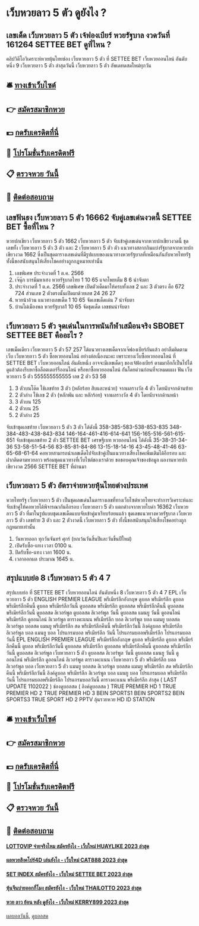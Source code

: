 # เว็บหวยลาว 5 ตัว ดูยังไง ?
## เลขเด็ด เว็บหวยลาว 5 ตัว เจ้ฟองเบียร์ หวยรัฐบาล งวดวันที่ 161264 SETTEE BET ดูที่ไหน ?
คลิปวิดีโอวิเคราะห์หวยหุ้นไทยช่อง เว็บหวยลาว 5 ตัว ที่ SETTEE BET เว็บหวยออนไลน์ อันดับหนึ่ง 9 เว็บหวยลาว 5 ตัว ล่าสุดวันนี้ เว็บหวยลาว 5 ตัว อัพเดทดสดใหม่ทุกวัน

## 🛎 [ทางเข้าเว็บไซต์](https://bit.ly/3BG5bNw)
## 👉 [สมัครสมาชิกหวย](https://bit.ly/3BG5bNw)
## 💵 [กดรับเครดิตที่นี่](https://bit.ly/3C3mvgS)
## 👑 [โปรโมชั่นรับเครดิตฟรี](https://bit.ly/3C3mvgS)
## 📋 [ตรวจหวย วันนี้](https://bit.ly/3C3mvgS)
## 📱 [ติดต่อสอบถาม](https://bit.ly/3C3mvgS)

## เลขฟันธง เว็บหวยลาว 5 ตัว 16662 จับคู่เลขเด่นงวดนี้ SETTEE BET ซื้อที่ไหน ?
หวยปกเขียว เว็บหวยลาว 5 ตัว 1662 เว็บหวยลาว 5 ตัว จับเข้าคู่เลขเด่นจากหวยปกเขียวงวดนี้ ชุดเลขทั้ง เว็บหวยลาว 5 ตัว 3 ตัว และ 2 เว็บหวยลาว 5 ตัว ตัว แนวทางสลากกินแบ่งรัฐบาลจากหวยปกเขียวงวด 1662 ซึ่งเป็นชุดตารางเลขเด่นที่มีรูปแบบของแนวทางหวยรัฐบาลที่เหมือนกันกับหวยไทยรัฐ ทั้งนี้ขอสนับสนุนให้เสี่ยงโชคอย่างถูกกฎหมายเท่านั้น
1. เลขพิเศษ ประจำงวดที่ 1 ต.ค. 2566
2. เจ๊นุ๊ก บารมีมหาเฮง หวยรัฐบาลไทย 1 10 65 แจกโพยเต็ม 8 6 น่าจับตา
3. ประจำงวดที่ 1 ต.ค. 2566 เลขพิเศษ เปิดตัวเด็ดมาให้ครบทั้งเลข 2 และ 3 ตัวตรง คือ 672 724 ส่วนเลข 2 ตัวตรงนั้นเปิดมาด้วยเลข 24 26 27
4. หวยน้าอ้วน แนวทางเลขเด็ด 1 10 65 จัดเลขเด็ดเด่น 7 น่าจับตา
5. บ้านไผ่เมืองพล หวยรัฐบาล1 10 65 จัดชุดเด็ด เลขชนน่าจับตา

## เว็บหวยลาว 5 ตัว จุดเด่นในการพนันกีฬาเสมือนจริง SBOBET SETTEE BET คืออะไร ?
เลขเม็ดเดียว เว็บหวยลาว 5 ตัว 57 257
ได้แนวทางเลขเด็ดจากเจ๊ฟองเบียร์กันแล้ว อย่าลืมติดตามเว็บ เว็บหวยลาว 5 ตัว ซื้อหวยออนไลน์ อย่างต่อเนื่องนะคะ เพราะทางเว็บซื้อหวยออนไลน์ ที่ SETTEE BET เว็บหวยออนไลน์ อันดับหนึ่ง อาจจะมีเลขเด็ดๆ ของเจ้ฟ้องเบียร์ ตามมาอีกก็เป็นไปได้ ดูแล้วต้องรีบหาซื้อล็อตเตอร์รี่ออนไลน์ หรือหาซื้อหวยออนไลน์ กันโดยด่วนก่อนที่จะหมดแผง
ฟัน เว็บหวยลาว 5 ตัว 555555555555
เลข 2 ตัว 53 58
1. 3 ตัวบนโต๊ด ใช้เลขท้าย 3 ตัว (หลักร้อย สิบและหน่วย) จากผลรางวัล 4 ตัว โดยนับจากด้านท้าย
2. 2 ตัวล่าง ใช้เลข 2 ตัว (หลักพัน และ หลักร้อย) จากผลรางวัล 4 ตัว โดยนับจากด้านหน้า
3. 3 ตัวบน 125
4. 2 ตัวบน 25
5. 2 ตัวล่าง 25

จับเข้าชุดเลขท้าย เว็บหวยลาว 5 ตัว 3 ตัว ได้ดังนี้
358-385-583-538-853-835
348-384-483-438-843-834
146-164-461-416-614-641
156-165-516-561-615-651
จับเข้าชุดเลขท้าย 2 ตัว SETTEE BET เศรษฐีเบท หวยออนไลน์ ได้ดังนี้
35-38-31-34-36
53-58-51-54-56
83-85-81-84-86
13-15-18-14-16
43-45-48-41-46
63-65-68-61-64
คอหวยสามารถนำเลขเด็ดไปจับเข้าคู่เป็นแนวทางเสี่ยงโชคเพิ่มเติมได้อีกรอบ และฝากติดตามหวยลาว พร้อมชุดแนวทางที่เว็บไซต์ของเราด้วย
ขอขอบคุณเจ้าของข้อมูล
ผลงานหวยปกเขียวงวด 2566 SETTEE BET ที่ผ่านมา

## เว็บหวยลาว 5 ตัว อัตราจ่ายหวยหุ้นไทยต่างประเทศ
หวยไทยรัฐ เว็บหวยลาว 5 ตัว เป็นชุดเลขเด่นในตารางเลขที่ทางเว็บไซต์หวยไทยจะทำการวิเคราะห์และจับเข้าคู่ให้คอหวยได้พิจารณากันอีกรอบ เว็บหวยลาว 5 ตัว แตกต่างจากหวยใบดำ 16362 เว็บหวยลาว 5 ตัว ที่มาในรูปแบบชุดเลขเด็ดแบบจับเข้าคู่มาเรียบร้อยแแล้ว ชุดเลขแนวทางหวยรัฐบาล เว็บหวยลาว 5 ตัว เลขท้าย 3 ตัว และ 2 ตัวงวดนี้ เว็บหวยลาว 5 ตัว ทั้งนี้ขอสนับสนุนให้เสี่ยงโชคอย่างถูกกฎหมายเท่านั้น
1. วันหวยออก ทุกวันจันทร์ ศุกร์ (ยกเว้นวันสิ้นปีและวันขึ้นปีใหม่)
2. เปิดรับซื้อ-แทง เวลา 0100 น.
3. ปิดรับซื้อ-แทง เวลา 1600 น.
4. เวลาออกผล ประมาณ 1645 น.

## สรุปแบบย่อ 8 เว็บหวยลาว 5 ตัว 4 7
สรุปแบบย่อ ที่ SETTEE BET เว็บหวยออนไลน์ อันดับหนึ่ง 8 เว็บหวยลาว 5 ตัว 4 7 EPL เว็บหวยลาว 5 ตัว ENGLISH PREMIER LEAGUE พรีเมียร์ลีกอังกฤษ ดูบอล พรีเมียร์ลีก ดูบอล พรีเมียร์ลีกคืนนี้ ดูบอล พรีเมียร์ลีกวันนี้ ดูบอลสด พรีเมียร์ลีก ดูบอลสด พรีเมียร์ลีกคืนนี้ ดูบอลสด พรีเมียร์ลีกวันนี้ ดูบอลสด ลิเวอร์พูล ดูบอลสด ลิเวอร์พูล วันนี้ ดูบอลสด แมนยู วันนี้ ดูออนไลน์ พรีเมียร์ลีก ดูออนไลน์ ลิเวอร์พูล ตารางคะแนน พรีเมียร์ลีก บอล ลิเวอร์พูล บอล แมนยู บอลสด ลิเวอร์พูล บอลสด แมนยู พรีเมียร์ลีก สด พรีเมียร์ลีกคืนนี้ พรีเมียร์ลีกวันนี้ ลิงค์ดูบอล พรีเมียร์ลีก ลิเวอร์พูล บอล แมนยู บอล โปรแกรมบอล พรีเมียร์ลีก วันนี้ โปรแกรมบอลพรีเมียร์ลีก โปรแกรมบอลวันนี้
EPL ENGLISH PREMIER LEAGUE พรีเมียร์ลีกอังกฤษ ดูบอล พรีเมียร์ลีก ดูบอล พรีเมียร์ลีกคืนนี้ ดูบอล พรีเมียร์ลีกวันนี้ ดูบอลสด พรีเมียร์ลีก ดูบอลสด พรีเมียร์ลีกคืนนี้ ดูบอลสด พรีเมียร์ลีกวันนี้ ดูบอลสด ลิเวอร์พูล เว็บหวยลาว 5 ตัว ดูบอลสด ลิเวอร์พูล วันนี้ ดูบอลสด แมนยู วันนี้ ดูออนไลน์ พรีเมียร์ลีก ดูออนไลน์ ลิเวอร์พูล ตารางคะแนน เว็บหวยลาว 5 ตัว พรีเมียร์ลีก บอล ลิเวอร์พูล บอล เว็บหวยลาว 5 ตัว แมนยู บอลสด ลิเวอร์พูล บอลสด แมนยู พรีเมียร์ลีก สด พรีเมียร์ลีกคืนนี้ พรีเมียร์ลีกวันนี้ ลิงค์ดูบอล พรีเมียร์ลีก ลิเวอร์พูล บอล แมนยู บอล โปรแกรมบอล พรีเมียร์ลีก วันนี้ โปรแกรมบอลพรีเมียร์ลีก โปรแกรมบอลวันนี้
ตารางคะแนน พรีเมียร์ลีก ล่าสุด ( LAST UPDATE 1102022 )
ช่องดูบอลสด ( ลิงค์ดูบอลสด )
TRUE PREMIER HD 1
TRUE PREMIER HD 2
TRUE PREMIER HD 3
BEIN SPORTS1
BEIN SPORTS2
BEIN SPORTS3
TRUE SPORT HD 2
PPTV ลุ้นรวยหวย HD
ID STATION

## 🛎 [ทางเข้าเว็บไซต์](https://bit.ly/3BG5bNw)
## 👉 [สมัครสมาชิกหวย](https://bit.ly/3BG5bNw)
## 💵 [กดรับเครดิตที่นี่](https://bit.ly/3C3mvgS)
## 👑 [โปรโมชั่นรับเครดิตฟรี](https://bit.ly/3C3mvgS)
## 📋 [ตรวจหวย วันนี้](https://bit.ly/3C3mvgS)
## 📱 [ติดต่อสอบถาม](https://bit.ly/3C3mvgS)

#### [LOTTOVIP จ่ายจริงไหม สมัครยังไง - เว็บใหม่ HUAYLIKE 2023 ล่าสุด](https://atom.io/themes/lottovip%20จ่ายจริงไหม%20สมัครยังไง%20-%20เว็บใหม่%20huaylike%202023%20ล่าสุด)
#### [ผลหวยสิงคโปร์4D เล่นยังไง - เว็บใหม่ CAT888 2023 ล่าสุด](https://atom.io/themes/ผลหวยสิงคโปร์4d%20เล่นยังไง%20-%20เว็บใหม่%20cat888%202023%20ล่าสุด)
#### [SET INDEX สมัครยังไง - เว็บใหม่ SETTEE BET 2023 ล่าสุด](https://atom.io/themes/set%20index%20สมัครยังไง%20-%20เว็บใหม่%20settee%20bet%202023%20ล่าสุด)
#### [หุ้นจีนบ่ายออกกี่โมง สมัครยังไง - เว็บใหม่ THAILOTTO 2023 ล่าสุด](https://atom.io/themes/หุ้นจีนบ่ายออกกี่โมง%20สมัครยังไง%20-%20เว็บใหม่%20thailotto%202023%20ล่าสุด)
#### [หวย ลาว ย้อน หลัง ดูยังไง - เว็บใหม่ KERRY899 2023 ล่าสุด](https://atom.io/themes/หวย%20ลาว%20ย้อน%20หลัง%20ดูยังไง%20-%20เว็บใหม่%20kerry899%202023%20ล่าสุด)

[ผลบอลวันนี้](https://siamsport.tv "ผลบอลวันนี้"), [ดูบอลสด](https://siamsport.tv/ดูบอลสด "ดูบอลสด")